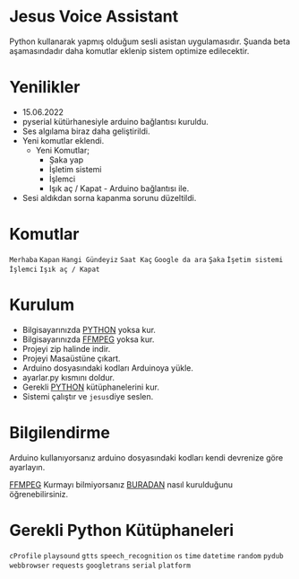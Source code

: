 # Jesus Voice Assistant
Python kullanarak yapmış olduğum sesli asistan uygulamasıdır. Şuanda beta aşamasındadır daha komutlar eklenip sistem optimize edilecektir.

# Yenilikler
* 15.06.2022 
* pyserial kütürhanesiyle arduino bağlantısı kuruldu.
* Ses algılama biraz daha geliştirildi.
* Yeni komutlar eklendi.
    * Yeni Komutlar;
        * Şaka yap
        * İşletim sistemi
        * İşlemci
        * Işık aç / Kapat - Arduino bağlantısı ile.
* Sesi aldıkdan sorna kapanma sorunu düzeltildi.

# Komutlar
```Merhaba```
```Kapan```
```Hangi Gündeyiz```
```Saat Kaç```
```Google da ara```
```Şaka```
```İşetim sistemi```
```İşlemci```
```Işık aç / Kapat```

# Kurulum
* Bilgisayarınızda [PYTHON](https://www.python.org) yoksa kur.
* Bilgisayarınızda [FFMPEG](https://ffmpeg.org) yoksa kur.
* Projeyi zip halinde indir.
* Projeyi Masaüstüne çıkart.
* Arduino dosyasındaki kodları Arduinoya yükle.
* ayarlar.py kısmını doldur.
* Gerekli [PYTHON](https://www.python.org) kütüphanelerini kur.
* Sistemi çalıştır ve ``jesus``diye seslen.

# Bilgilendirme
Arduino kullanıyorsanız arduino dosyasındaki kodları kendi devrenize göre ayarlayın.

[FFMPEG](https://ffmpeg.org) Kurmayı bilmiyorsanız [BURADAN](https://www.youtube.com/watch?v=TLJdeJv8bLA) nasıl kurulduğunu öğrenebilirsiniz.

# Gerekli Python Kütüphaneleri
```cProfile```
```playsound```
```gtts```
```speech_recognition```
```os```
```time```
```datetime```
```random```
```pydub```
```webbrowser```
```requests```
```googletrans```
```serial```
```platform```

